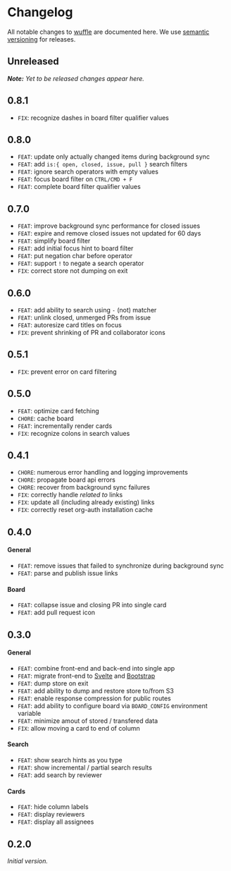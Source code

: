 # Changelog

All notable changes to [wuffle](https://github.com/nikku/wuffle) are documented here. We use [semantic versioning](http://semver.org/) for releases.

## Unreleased

___Note:__ Yet to be released changes appear here._

## 0.8.1

* `FIX`: recognize dashes in board filter qualifier values

## 0.8.0

* `FEAT`: update only actually changed items during background sync
* `FEAT`: add `is:{ open, closed, issue, pull }` search filters
* `FEAT`: ignore search operators with empty values
* `FEAT`: focus board filter on `CTRL/CMD + F`
* `FEAT`: complete board filter qualifier values

## 0.7.0

* `FEAT`: improve background sync performance for closed issues
* `FEAT`: expire and remove closed issues not updated for 60 days
* `FEAT`: simplify board filter
* `FEAT`: add initial focus hint to board filter
* `FEAT`: put negation char before operator
* `FEAT`: support `!` to negate a search operator
* `FIX`: correct store not dumping on exit

## 0.6.0

* `FEAT`: add ability to search using `-` (not) matcher
* `FEAT`: unlink closed, unmerged PRs from issue
* `FEAT`:  autoresize card titles on focus
* `FIX`: prevent shrinking of PR and collaborator icons

## 0.5.1

* `FIX`: prevent error on card filtering

## 0.5.0

* `FEAT`: optimize card fetching
* `CHORE`: cache board
* `FEAT`: incrementally render cards
* `FIX`: recognize colons in search values

## 0.4.1

* `CHORE`: numerous error handling and logging improvements
* `CHORE`: propagate board api errors
* `CHORE`: recover from background sync failures
* `FIX`: correctly handle _related to_ links
* `FIX`: update all (including already existing) links
* `FIX`: correctly reset org-auth installation cache

## 0.4.0

#### General

* `FEAT`: remove issues that failed to synchronize during background sync
* `FEAT`: parse and publish issue links

#### Board

* `FEAT`: collapse issue and closing PR into single card
* `FEAT`: add pull request icon

## 0.3.0

#### General

* `FEAT`: combine front-end and back-end into single app
* `FEAT`: migrate front-end to [Svelte](https://svelte.dev) and [Bootstrap](https://getbootstrap.com)
* `FEAT`: dump store on exit
* `FEAT`: add ability to dump and restore store to/from S3
* `FEAT`: enable response compression for public routes
* `FEAT`: add ability to configure board via `BOARD_CONFIG` environment variable
* `FEAT`: minimize amout of stored / transfered data
* `FIX`: allow moving a card to end of column

#### Search

* `FEAT`: show search hints as you type
* `FEAT`: show incremental / partial search results
* `FEAT`: add search by reviewer

#### Cards

* `FEAT`: hide column labels
* `FEAT`: display reviewers
* `FEAT`: display all assignees

## 0.2.0

_Initial version._
